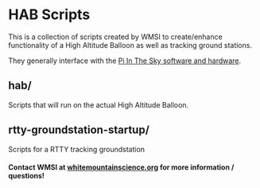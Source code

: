 # HAB Scripts
This is a collection of scripts created by WMSI to create/enhance functionality of a High Altitude Balloon as well as tracking ground stations.

They generally interface with the [Pi In The Sky software and hardware](http://www.pi-in-the-sky.com/).

## hab/
Scripts that will run on the actual High Altitude Balloon.

## rtty-groundstation-startup/
Scripts for a RTTY tracking groundstation

#### Contact WMSI at [whitemountainscience.org](whitemountainscience.org) for more information / questions!

